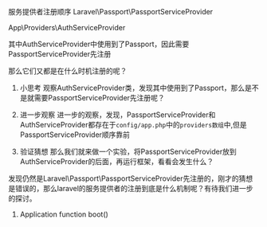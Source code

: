 服务提供者注册顺序
Laravel\Passport\PassportServiceProvider

App\Providers\AuthServiceProvider

其中AuthServiceProvider中使用到了Passport，因此需要PassportServiceProvider先注册

那么它们又都是在什么时机注册的呢？

1. 小思考
观察AuthServiceProvider类，发现其中使用到了Passport，那么是不是就需要PassportServiceProvider先注册呢？

2. 进一步观察
进一步的观察，发现，PassportServiceProvider和AuthServiceProvider都存在于`config/app.php`中的`providers数组`中,但是PassportServiceProvider顺序靠前

3. 验证猜想
那么我们就来做一个实验，将PassportServiceProvider放到AuthServiceProvider的后面，再运行框架，看看会发生什么？

发现仍然是Laravel\Passport\PassportServiceProvider先注册的，刚才的猜想是错误的，那么laravel的服务提供者的注册到底是什么机制呢？有待我们进一步的探讨。



1. Application
function boot()
